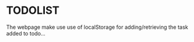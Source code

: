 # TODOLIST 

The webpage make use use of localStorage for adding/retrieving the task added to todo...

